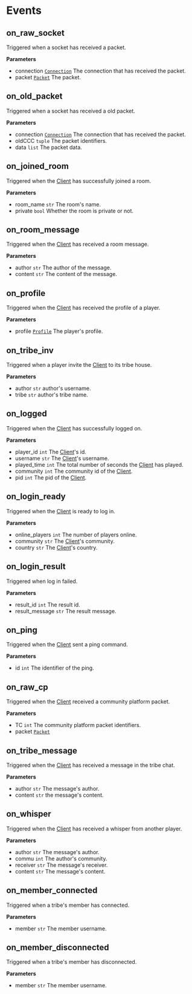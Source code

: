 # Events

## on_raw_socket
Triggered when a socket has received a packet.

**Parameters**
- connection [`Connection`](Connection.md) The connection that has received the packet.
- packet [`Packet`](Packet.md) The packet.

## on_old_packet
Triggered when a socket has received a old packet.

**Parameters**
- connection [`Connection`](Connection.md) The connection that has received the packet.
- oldCCC `tuple` The packet identifiers.
- data `list` The packet data.

## on_joined_room
Triggered when the [Client] has successfully joined a room.

**Parameters**
- room_name `str` The room's name.
- private `bool` Whether the room is private or not.

## on_room_message
Triggered when the [Client] has received a room message.

**Parameters**
- author `str` The author of the message.
- content `str` The content of the message.

## on_profile
Triggered when the [Client] has received the profile of a player.

**Parameters**
- profile [`Profile`](Profile.md) The player's profile.

## on_tribe_inv
Triggered when a player invite the [Client] to its tribe house.

**Parameters**
- author `str` author's username.
- tribe `str` author's tribe name.

## on_logged
Triggered when the [Client] has successfully logged on.

**Parameters**
- player_id `int` The [Client]'s id.
- username `str` The [Client]'s username.
- played_time `int` The total number of seconds the [Client] has played.
- community `int` The community id of the [Client].
- pid `int` The pid of the [Client].

## on_login_ready
Triggered when the [Client] is ready to log in.

**Parameters**
- online_players `int` The number of players online.
- community `str` The [Client]'s community.
- country `str` The [Client]'s country.

## on_login_result
Triggered when log in failed.

**Parameters**
- result_id `int` The result id.
- result_message `str` The result message.

## on_ping
Triggered when the [Client] sent a ping command.

**Parameters**
- id `int` The identifier of the ping.

## on_raw_cp
Triggered when the [Client] received a community platform packet.

**Parameters**
- TC `int` The community platform packet identifiers.
- packet [`Packet`](Packet.md)

## on_tribe_message
Triggered when the [Client] has received a message in the tribe chat.

**Parameters**
- author `str` The message's author.
- content `str` the message's content.

## on_whisper
Triggered when the [Client] has received a whisper from another player.

**Parameters**
- author `str` The message's author.
- commu `int` The author's community.
- receiver `str` The message's receiver.
- content `str` The message's content.

## on_member_connected
Triggered when a tribe's member has connected.

**Parameters**
- member `str` The member username.

## on_member_disconnected
Triggered when a tribe's member has disconnected.

**Parameters**
- member `str` The member username.

[Client]: Client.md